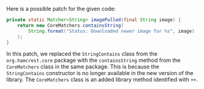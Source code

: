 Here is a possible patch for the given code:

```java
private static Matcher<String> imagePulled(final String image) {
    return new CoreMatchers.containsString(
        String.format("Status: Downloaded newer image for %s", image)
    );
}
```
In this patch, we replaced the `StringContains` class from the `org.hamcrest.core` package with the `containsString` method from the `CoreMatchers` class in the same package. This is because the `StringContains` constructor is no longer available in the new version of the library. The `CoreMatchers` class is an added library method identified with `++`.